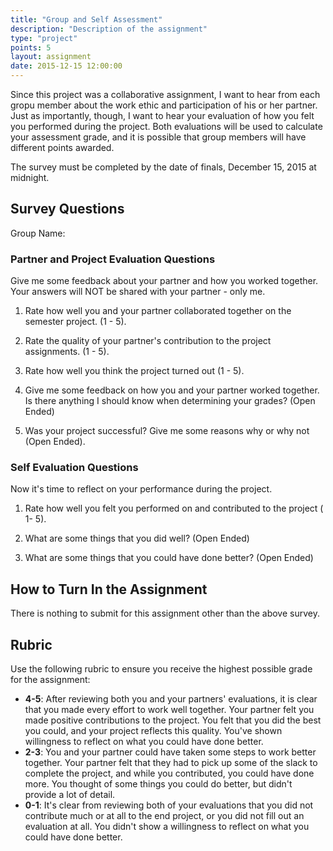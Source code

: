 ```yaml
---
title: "Group and Self Assessment"
description: "Description of the assignment"
type: "project"
points: 5
layout: assignment
date: 2015-12-15 12:00:00
---
```


Since this project was a collaborative assignment, I want to hear from each gropu member about the work ethic and participation of his or her partner.  Just as importantly, though, I want to hear your evaluation of how you felt you performed during the project.  Both evaluations will be used to calculate your assessment grade, and it is possible that group members will have different points awarded.

The survey must be completed by the date of finals, December 15, 2015 at midnight.

## Survey Questions

Group Name:

### Partner and Project Evaluation Questions

Give me some feedback about your partner and how you worked together.  Your answers will NOT be shared with your partner - only me.

1.  Rate how well you and your partner collaborated together on the semester project. (1 - 5).

2.  Rate the quality of your partner's contribution to the project assignments. (1 - 5).

3.  Rate how well you think the project turned out (1 - 5).

4.  Give me some feedback on how you and your partner worked together.  Is there anything I should know when determining your grades?  (Open Ended)

5.  Was your project successful?  Give me some reasons why or why not (Open Ended).


### Self Evaluation Questions

Now it's time to reflect on your performance during the project.  

1.  Rate how well you felt you performed on and contributed to the project ( 1- 5).

2.  What are some things that you did well? (Open Ended)

3.  What are some things that you could have done better? (Open Ended)


## How to Turn In the Assignment

There is nothing to submit for this assignment other than the above survey.

## Rubric

Use the following rubric to ensure you receive the highest possible grade for the assignment:

* **4-5**: After reviewing both you and your partners' evaluations, it is clear that you made every effort to work well together.  Your partner felt you made positive contributions to the project.  You felt that you did the best you could, and your project reflects this quality.  You've shown willingness to reflect on what you could have done better.
* **2-3**: You and your partner could have taken some steps to work better together.  Your partner felt that they had to pick up some of the slack to complete the project, and while you contributed, you could have done more.  You thought of some things you could do better, but didn't provide a lot of detail.
* **0-1**: It's clear from reviewing both of your evaluations that you did not contribute much or at all to the end project, or you did not fill out an evaluation at all.  You didn't show a willingness to reflect on what you could have done better.